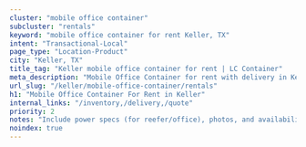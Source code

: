 ```yaml
---
cluster: "mobile office container"
subcluster: "rentals"
keyword: "mobile office container for rent Keller, TX"
intent: "Transactional-Local"
page_type: "Location-Product"
city: "Keller, TX"
title_tag: "Keller mobile office container for rent | LC Container"
meta_description: "Mobile Office Container for rent with delivery in Keller, TX. LC Container — local Since 2003. Get pricing today."
url_slug: "/keller/mobile-office-container/rentals"
h1: "Mobile Office Container For Rent in Keller"
internal_links: "/inventory,/delivery,/quote"
priority: 2
notes: "Include power specs (for reefer/office), photos, and availability."
noindex: true
---
```


<!-- TODO: Add unique city/inventory copy, images, and internal links here. -->
